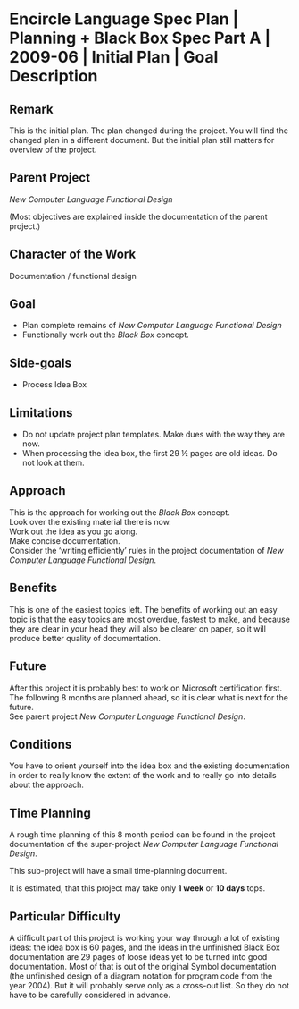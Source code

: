 ﻿Encircle Language Spec Plan | Planning + Black Box Spec Part A | 2009-06 | Initial Plan | Goal Description
==========================================================================================================


Remark
------

This is the initial plan. The plan changed during the project. You will find the changed plan in a different document. But the initial plan still matters for overview of the project.


Parent Project
---------------

*New Computer Language Functional Design*

(Most objectives are explained inside the documentation of the parent project.)


Character of the Work
---------------------

Documentation / functional design


Goal
-----

- Plan complete remains of *New Computer Language Functional Design*
- Functionally work out the *Black Box* concept.


Side-goals
----------

- Process Idea Box


Limitations
------------

- Do not update project plan templates. Make dues with the way they are now.
- When processing the idea box, the first 29 ½ pages are old ideas. Do not look at them.


Approach
--------

This is the approach for working out the *Black Box* concept.  
Look over the existing material there is now.  
Work out the idea as you go along.  
Make concise documentation.  
Consider the ‘writing efficiently’ rules in the project documentation of *New Computer Language Functional Design*.


Benefits
--------

This is one of the easiest topics left. The benefits of working out an easy topic is that the easy topics are most overdue, fastest to make, and because they are clear in your head they will also be clearer on paper, so it will produce better quality of documentation.


Future
------

After this project it is probably best to work on Microsoft certification first.  
The following 8 months are planned ahead, so it is clear what is next for the future.  
See parent project *New Computer Language Functional Design*.


Conditions
----------

You have to orient yourself into the idea box and the existing documentation in order to really know the extent of the work and to really go into details about the approach.


Time Planning
-------------

A rough time planning of this 8 month period can be found in the project documentation of the super-project *New Computer Language Functional Design*.

This sub-project will have a small time-planning document.

It is estimated, that this project may take only __1 week__ or __10 days__ tops.


Particular Difficulty
---------------------

A difficult part of this project is working your way through a lot of existing ideas: the idea box is 60 pages, and the ideas in the unfinished Black Box documentation are 29 pages of loose ideas yet to be turned into good documentation. Most of that is out of the original Symbol documentation (the unfinished design of a diagram notation for program code from the year 2004). But it will probably serve only as a cross-out list. So they do not have to be carefully considered in advance.